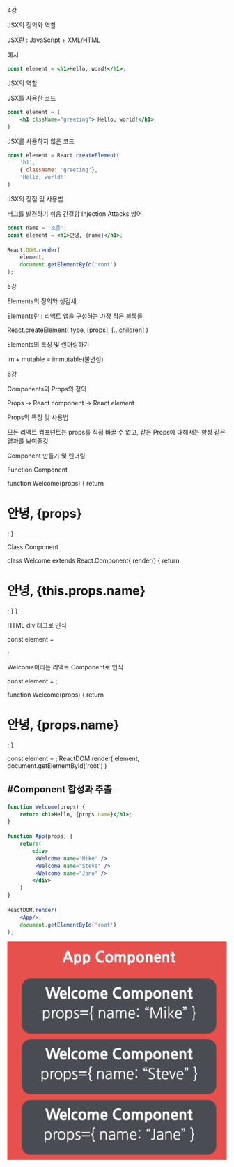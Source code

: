 4강

JSX의 정의와 역할

JSX란 : JavaScript + XML/HTML

예시
``` jsx
const element = <h1>Hello, word!</h1>;
```

JSX의 역할

JSX를 사용한 코드
``` jsx
const element = (
    <h1 clssName="greeting"> Hello, world!</h1>
)
```

JSX를 사용하지 않은 코드
``` jsx
const element = React.createElement(
    'h1',
    { className: 'greeting'},
    'Hello, world!'
)
```


JSX의 장점 및 사용법

버그를 발견하기 쉬움
간결함
Injection Attacks 방어 

``` jsx
const name = '소플';
const element = <h1>안녕, {name}</h1>;

React.DOM.render(
    element,
    document.getElementById('root')
);
```

5강

Elements의 정의와 생김새

Elements란 : 리액트 앱을 구성하는 가장 작은 블록들


React.createElement(
    type,
    [props],
    [...children]
)

Elements의 특징 및 렌더링하기

im + mutable = immutable(불변성)

6강

Components와 Props의 정의

Props -> React component -> React element


Props의 특징 및 사용법

모든 리액트 컴포넌트는 props를 직접 바꿀 수 없고, 같은 Props에 대해서는 항상 같은 결과를 보여줄것 


Component 만들기 및 렌더링

Function Component

function Welcome(props) {
    return <h1>안녕, {props}</h1>;
}

Class Component

class Welcome extends React.Component{
    render() {
        return <h1>안녕, {this.props.name}</h1>;
    }
}

HTML div 태그로 인식

const element = <div />;

Welcome이라는 리액트 Component로 인식

const element = <Welcome name="리액트" />;


function Welcome(props) {
    return <h1>안녕, {props.name}</h1>;
}

const element = <Welcome name="인제" />;
ReactDOM.render(
    element,
    document.getElementById('root')
)

#Component 합성과 추출
-------------------------
``` jsx
function Welcome(props) {
    return <h1>Hello, {props.name}</h1>;
}

function App(props) {
    return(
        <div>
         <Welcome name="Mike" />
         <Welcome name="Steve" />
         <Welcome name="Jane" />
        </div>
    )
}

ReactDOM.render(
    <App/>,
    document.getElementById('root')
);
```
<img src="./src/images/image7.png" alt="이미지 설명" width="1200px" height="500px">

<!-- ![image](./src/images/image7.png) -->




